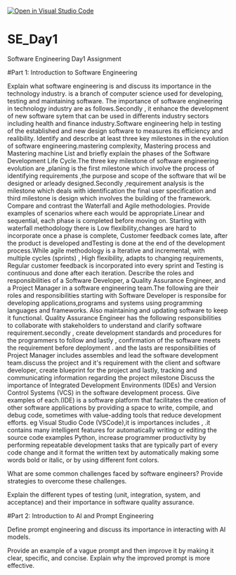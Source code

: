 [![Open in Visual Studio Code](https://classroom.github.com/assets/open-in-vscode-2e0aaae1b6195c2367325f4f02e2d04e9abb55f0b24a779b69b11b9e10269abc.svg)](https://classroom.github.com/online_ide?assignment_repo_id=18387796&assignment_repo_type=AssignmentRepo)
# SE_Day1
Software Engineering Day1 Assignment

#Part 1: Introduction to Software Engineering

Explain what software engineering is and discuss its importance in the technology industry. is a branch of computer science used for developing, testing and maintaining software. The importance of software engineering in technology industry are as follows.Secondly , it enhance the development of new software sytem that can be used in differents industry sectors including health and finance industry.Software engineering help in testing of the established and new design software to measures its efficiency and realibility.
Identify and describe at least three key milestones in the evolution of software engineering.mastering complexity, Mastering process and Mastering machine
List and briefly explain the phases of the Software Development Life Cycle.The three key milestone of software engineering evolution are ,planing is the first milestone which involve the process of identifying requirements ,the purpose and scope of the software that wil be designed or arleady designed.Secondly ,requirement analysis is the milestone which deals with identification the final user specification and third milestone is design which involves the  building of the framework. 
Compare and contrast the Waterfall and Agile methodologies. Provide examples of scenarios where each would be appropriate.Linear and sequential, each phase is completed before moving on. Starting with waterfall methodology there is Low flexibility,changes are hard to incorporate once a phase is complete, Customer feedback comes late, after the product is developed andTesting is done at the end of the development process.While agile methodology is a Iterative and incremental, with multiple cycles (sprints) , High flexibility, adapts to changing requirements, Regular customer feedback is incorporated into every sprint and Testing is continuous and done after each iteration.
Describe the roles and responsibilities of a Software Developer, a Quality Assurance Engineer, and a Project Manager in a software engineering team.The following are their roles and responsibilities starting with Software Developer is responsibe for developing applications,programs and systems using programming languages and frameworks. Also maintaining and updating software to keep it functional. Quality Assurance Engineer has the following responsibilities to collaborate with stakeholders to understand and clarify software requirement.secondly ,  create development standards and procedures for the programmers to follow and lastly , confirmation of the software meets the requirement before deployment . and the lasts are responsibilities of Project Manager includes assembles and lead the software development team.discuss the project and it's requirement with the client and software developer, create blueprint for the project and lastly, tracking and communicating information regarding the project milestone
Discuss the importance of Integrated Development Environments (IDEs) and Version Control Systems (VCS) in the software development process. Give examples of each.(IDE) is a software platform that facilitates the creation of other software applications by providing a space to write, compile, and debug code, sometimes with value-adding tools that reduce development efforts. eg Visual Studio Code (VSCode),it is importances includes ,
.it contains many intelligent features for automatically writing or editing the source code examples Python, increase programmer productivity by performing repeatable development tasks that are typically part of every code change and it  format the written text by automatically making some words bold or italic, or by using different font colors.



What are some common challenges faced by software engineers? Provide strategies to overcome these challenges.


Explain the different types of testing (unit, integration, system, and acceptance) and their importance in software quality assurance.


#Part 2: Introduction to AI and Prompt Engineering


Define prompt engineering and discuss its importance in interacting with AI models.


Provide an example of a vague prompt and then improve it by making it clear, specific, and concise. Explain why the improved prompt is more effective.
